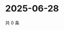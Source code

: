 # 2025-06-28

共 0 条

<!-- BEGIN ZHIHUQUESTIONS -->
<!-- 最后更新时间 Sat Jun 28 2025 04:12:47 GMT+0800 (China Standard Time) -->

<!-- END ZHIHUQUESTIONS -->
